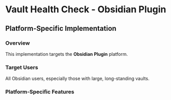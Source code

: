 # Vault Health Check - Obsidian Plugin

## Platform-Specific Implementation

### Overview
This implementation targets the **Obsidian Plugin** platform.

### Target Users
All Obsidian users, especially those with large, long-standing vaults.

### Platform-Specific Features
